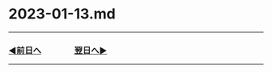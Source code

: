 # 2023-01-13.md

---

### [◀️前日へ](https://github.com/yuasys/chatty-journal/blob/main/2023/01/2023-01-12.md)&emsp;&emsp;&emsp;&emsp;[翌日へ▶️](https://github.com/yuasys/chatty-journal/blob/main/2023/01/2023-01-14.md)

---
